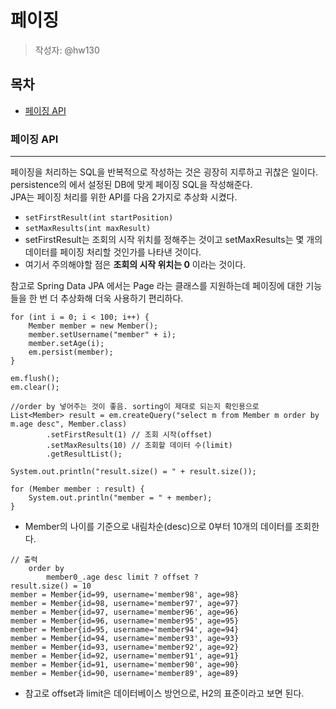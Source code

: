 # 페이징
> 작성자: @hw130

## 목차  
- [페이징 API](#페이징-API)  
### 페이징 API  
---
페이징을 처리하는 SQL을 반복적으로 작성하는 것은 굉장히 지루하고 귀찮은 일이다.  
persistence의 <property name="hibernate.dialect" value="org.hibernate.dialect.H2Dialect"/>에서 설정된 DB에 맞게 페이징 SQL을 작성해준다.  
JPA는 페이징 처리를 위한 API를 다음 2가지로 추상화 시켰다. 
- ```setFirstResult(int startPosition)```
- ```setMaxResults(int maxResult)```
- setFirstResult는 조회의 시작 위치를 정해주는 것이고 setMaxResults는 몇 개의 데이터를 페이징 처리할 것인가를 나타낸 것이다.  
- 여기서 주의해야할 점은 **조회의 시작 위치는 0** 이라는 것이다.

참고로 Spring Data JPA 에서는 Page 라는 클래스를 지원하는데 페이징에 대한 기능들을 한 번 더 추상화해 더욱 사용하기 편리하다.  

```
for (int i = 0; i < 100; i++) {
    Member member = new Member();
    member.setUsername("member" + i);
    member.setAge(i);
    em.persist(member);
}

em.flush();
em.clear();

//order by 넣어주는 것이 좋음. sorting이 제대로 되는지 확인용으로
List<Member> result = em.createQuery("select m from Member m order by m.age desc", Member.class)
        .setFirstResult(1) // 조회 시작(offset)
        .setMaxResults(10) // 조회할 데이터 수(limit)
        .getResultList();

System.out.println("result.size() = " + result.size());

for (Member member : result) {
    System.out.println("member = " + member);
}
```
- Member의 나이를 기준으로 내림차순(desc)으로 0부터 10개의 데이터를 조회한다.

```
// 출력
    order by
        member0_.age desc limit ? offset ?
result.size() = 10
member = Member{id=99, username='member98', age=98}
member = Member{id=98, username='member97', age=97}
member = Member{id=97, username='member96', age=96}
member = Member{id=96, username='member95', age=95}
member = Member{id=95, username='member94', age=94}
member = Member{id=94, username='member93', age=93}
member = Member{id=93, username='member92', age=92}
member = Member{id=92, username='member91', age=91}
member = Member{id=91, username='member90', age=90}
member = Member{id=90, username='member89', age=89}

```
- 참고로 offset과 limit은 데이터베이스 방언으로, H2의 표준이라고 보면 된다.

